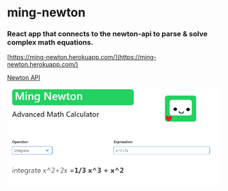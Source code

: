 # ming-newton

### React app that connects to the newton-api to parse &amp; solve complex math equations.

[https://ming-newton.herokuapp.com/](https://ming-newton.herokuapp.com/)

[Newton API](https://github.com/aunyks/newton-api)

![Screenshot](img/readme-screenshot.png)